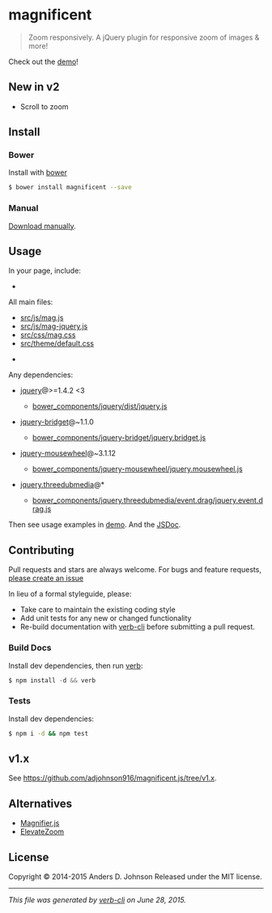 # magnificent

> Zoom responsively. A jQuery plugin for responsive zoom of images & more!

Check out the [demo](http://andrz.me/magnificent.js/examples/demo/)!

## New in v2

* Scroll to zoom

## Install

### Bower

Install with [bower](http://bower.io/)

```sh
$ bower install magnificent --save
```

### Manual

[Download manually](https://github.com/adjohnson916/magnificent.js/releases).

## Usage

In your page, include:

* 
All main files:

  - [src/js/mag.js](src/js/mag.js)
  - [src/js/mag-jquery.js](src/js/mag-jquery.js)
  - [src/css/mag.css](src/css/mag.css)
  - [src/theme/default.css](src/theme/default.css)
* 
Any dependencies:

  - [jquery](https://github.com/jquery/jquery)@>=1.4.2 <3
    + [bower_components/jquery/dist/jquery.js](https://raw.githubusercontent.com/jquery/jquery/2.1.4/dist/jquery.js)

  - [jquery-bridget](https://github.com/desandro/jquery-bridget)@~1.1.0
    + [bower_components/jquery-bridget/jquery.bridget.js](https://raw.githubusercontent.com/desandro/jquery-bridget/v1.1.0/jquery.bridget.js)

  - [jquery-mousewheel](https://github.com/jquery/jquery-mousewheel)@~3.1.12
    + [bower_components/jquery-mousewheel/jquery.mousewheel.js](https://raw.githubusercontent.com/jquery/jquery-mousewheel/3.1.12/./jquery.mousewheel.js)

  - [jquery.threedubmedia](https://github.com/threedubmedia/jquery.threedubmedia)@*
    + [bower_components/jquery.threedubmedia/event.drag/jquery.event.drag.js](https://raw.githubusercontent.com/threedubmedia/jquery.threedubmedia/master/event.drag/jquery.event.drag.js)

Then see usage examples in [demo](http://andrz.me/magnificent.js/examples/demo/). And the [JSDoc](http://andrz.me/magnificent.js/doc/).

## Contributing

Pull requests and stars are always welcome. For bugs and feature requests, [please create an issue](https://github.com/owner/project/issues/new)

In lieu of a formal styleguide, please:

* Take care to maintain the existing coding style
* Add unit tests for any new or changed functionality
* Re-build documentation with [verb-cli](https://github.com/assemble/verb-cli) before submitting a pull request.

### Build Docs

Install dev dependencies, then run [verb](https://github.com/verbose/verb):

```js
$ npm install -d && verb
```

### Tests

Install dev dependencies:

```sh
$ npm i -d && npm test
```

## v1.x

See https://github.com/adjohnson916/magnificent.js/tree/v1.x.

## Alternatives

* [Magnifier.js](http://mark-rolich.github.io/Magnifier.js/)
* [ElevateZoom](http://www.elevateweb.co.uk/image-zoom)

## License

Copyright © 2014-2015 Anders D. Johnson
Released under the MIT license.

***

_This file was generated by [verb-cli](https://github.com/assemble/verb-cli) on June 28, 2015._